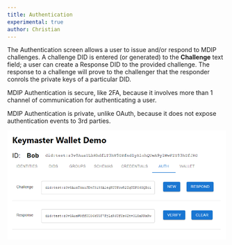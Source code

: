 ```yaml
---
title: Authentication
experimental: true
author: Christian
---
```


The Authentication screen allows a user to issue and/or respond to MDIP challenges. A challenge DID is entered (or generated) to the **Challenge** text field; a user can create a Response DID to the provided challenge. The response to a challenge will prove to the challenger that the responder conrols the private keys of a particular DID.

MDIP Authentication is secure, like 2FA, because it involves more than 1 channel of communication for authenticating a user.

MDIP Authentication is private, unlike OAuth, because it does not expose authentication events to 3rd parties.

![Authentication screen](authentication-screen.png)